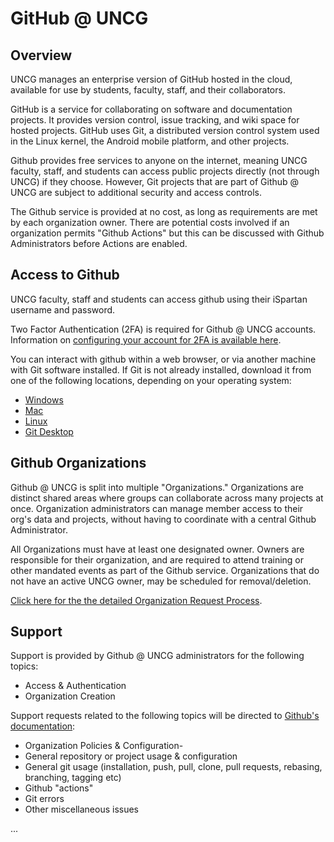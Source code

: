 # GitHub @ UNCG

## Overview

UNCG manages an enterprise version of GitHub hosted in the cloud, available for use by students, faculty, staff, and their collaborators.

GitHub is a service for collaborating on software and documentation projects. It provides version control, issue tracking, and wiki space for hosted projects. GitHub uses Git, a distributed version control system used in the Linux kernel, the Android mobile platform, and other projects.

Github provides free services to anyone on the internet, meaning UNCG faculty, staff, and students can access public projects directly (not through UNCG) if they choose. However, Git projects that are part of Github @ UNCG are subject to additional security and access controls.

The Github service is provided at no cost, as long as requirements are met by each organization owner. There are potential costs involved if an organization permits "Github Actions" but this can be discussed with Github Administrators before Actions are enabled.

## Access to Github

UNCG faculty, staff and students can access github using their iSpartan username and password. 

Two Factor Authentication (2FA) is required for Github @ UNCG accounts. Information on [configuring your account for 2FA is available here](https://docs.github.com/en/github/authenticating-to-github/securing-your-account-with-two-factor-authentication-2fa).

You can interact with github within a web browser, or via another machine with Git software installed. If Git is not already installed, download it from one of the following locations, depending on your operating system:
 - [Windows](https://git-scm.com/download/win)
 - [Mac](https://git-scm.com/download/mac)
 - [Linux](https://www.git-scm.com/download/linux)
 - [Git Desktop](https://desktop.github.com)

## Github Organizations

Github @ UNCG is split into multiple "Organizations." Organizations are distinct shared areas where groups can collaborate across many projects at once. Organization administrators can manage member access to their org's data and projects, without having to coordinate with a central Github Administrator.

All Organizations must have at least one designated owner. Owners are responsible for their organization, and are required to attend training or other mandated events as part of the Github service. Organizations that do not have an active UNCG owner, may be scheduled for removal/deletion.

[Click here for the the detailed Organization Request Process](/Organizations/Organization_Request_Process.md). 

## Support

Support is provided by Github @ UNCG administrators for the following topics:
 - Access & Authentication
 - Organization Creation
 
Support requests related to the following topics will be directed to [Github's documentation](https://docs.github.com):
 - Organization Policies & Configuration- 
 - General repository or project usage & configuration
 - General git usage (installation, push, pull, clone, pull requests, rebasing, branching, tagging etc)
 - Github "actions"
 - Git errors
 - Other miscellaneous issues


...
